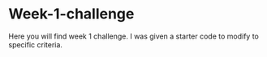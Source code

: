 # Week-1-challenge
Here you will find week 1 challenge. I was given a starter code to modify to specific criteria. 
